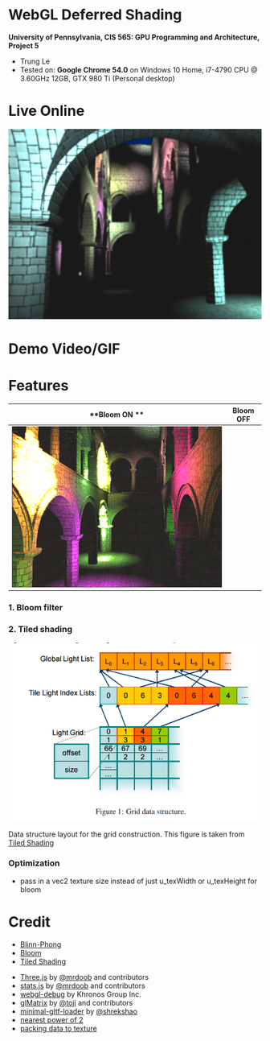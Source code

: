 WebGL Deferred Shading
======================

**University of Pennsylvania, CIS 565: GPU Programming and Architecture, Project 5**

* Trung Le
* Tested on: **Google Chrome 54.0** on
  Windows 10 Home, i7-4790 CPU @ 3.60GHz 12GB, GTX 980 Ti (Personal desktop)

# Live Online

[![](img/thumb.png)](http://TODO.github.io/Project5B-WebGL-Deferred-Shading)

# Demo Video/GIF

# Features

| **Bloom ON ** | **Bloom OFF**|
|---|---|
|![](img/20_lights_bloom.png)||![](img/20_lights.png)|

### 1. Bloom filter

### 2. Tiled shading

![](img/analysis/grid_data_structure.png)

Data structure layout for the grid construction. This figure is taken from [Tiled Shading](http://www.cse.chalmers.se/~uffe/tiled_shading_preprint.pdf)

### Optimization

- pass in a vec2 texture size instead of just u_texWidth or u_texHeight for bloom

# Credit

- [Blinn-Phong](http://sunandblackcat.com/tipFullView.php?l=eng&topicid=30&topic=Phong-Lighting)
- [Bloom](http://learnopengl.com/#!Advanced-Lighting/Bloom)
- [Tiled Shading](http://www.cse.chalmers.se/~uffe/tiled_shading_preprint.pdf)
* [Three.js](https://github.com/mrdoob/three.js) by [@mrdoob](https://github.com/mrdoob) and contributors
* [stats.js](https://github.com/mrdoob/stats.js) by [@mrdoob](https://github.com/mrdoob) and contributors
* [webgl-debug](https://github.com/KhronosGroup/WebGLDeveloperTools) by Khronos Group Inc.
* [glMatrix](https://github.com/toji/gl-matrix) by [@toji](https://github.com/toji) and contributors
* [minimal-gltf-loader](https://github.com/shrekshao/minimal-gltf-loader) by [@shrekshao](https://github.com/shrekshao)
* [nearest power of 2](https://bocoup.com/weblog/find-the-closest-power-of-2-with-javascript)
* [packing data to texture](http://stackoverflow.com/questions/17262574/packing-vertex-data-into-a-webgl-texture)
